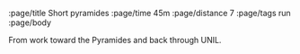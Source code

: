 :page/title Short pyramides
:page/time 45m
:page/distance 7
:page/tags run
:page/body

From work toward the Pyramides and back through UNIL.
